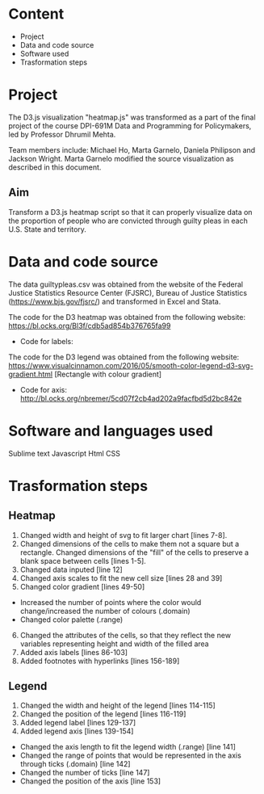 # Content

* Project 
* Data and code source
* Software used
* Trasformation steps

# Project

The D3.js visualization "heatmap.js" was transformed as a part of the final project of the course DPI-691M Data and Programming for Policymakers, led by Professor Dhrumil Mehta.

Team members include: Michael Ho, Marta Garnelo, Daniela Philipson and Jackson Wright. Marta Garnelo modified the source visualization as described in this document.

## Aim
Transform a D3.js heatmap script so that it can properly visualize data on the proportion of people who are convicted through guilty pleas in each U.S. State and territory. 

# Data and code source

The data guiltypleas.csv was obtained from the website of the Federal Justice Statistics Resource Center (FJSRC), Bureau of Justice Statistics (https://www.bjs.gov/fjsrc/) and transformed in Excel and Stata.

The code for the D3 heatmap was obtained from the following website: https://bl.ocks.org/Bl3f/cdb5ad854b376765fa99 

* Code for labels: 

The code for the D3 legend was obtained from the following website: https://www.visualcinnamon.com/2016/05/smooth-color-legend-d3-svg-gradient.html [Rectangle with colour gradient]

* Code for axis: http://bl.ocks.org/nbremer/5cd07f2cb4ad202a9facfbd5d2bc842e 

# Software and languages used

Sublime text 
Javascript
Html 
CSS

# Trasformation steps

## Heatmap

1. Changed width and height of svg to fit larger chart [lines 7-8].
2. Changed dimensions of the cells to make them not a square but a rectangle. Changed dimensions of the "fill" of the cells to  preserve a blank space between cells [lines 1-5].
3. Changed data inputed [line 12]
4. Changed axis scales to fit the new cell size [lines 28 and 39]
5. Changed color gradient [lines 49-50]
* Increased the number of points where the color would change/increased the number of colours (.domain)
* Changed color palette (.range)
6. Changed the attributes of the cells, so that they reflect the new variables representing height and width of the filled area
7. Added axis labels [lines 86-103]
8. Added footnotes with hyperlinks [lines 156-189]

## Legend

1. Changed the width and height of the legend [lines 114-115]
2. Changed the position of the legend [lines 116-119]
3. Added legend label [lines 129-137] 
4. Added legend axis [lines 139-154]
* Changed the axis length to fit the legend width (.range) [line 141]
* Changed the range of points that would be represented in the axis through ticks (.domain) [line 142]
* Changed the number of ticks [line 147]
* Changed the position of the axis [line 153]
